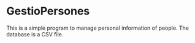GestioPersones
==============

This is a simple program to manage personal information of people. The database is a CSV file.
